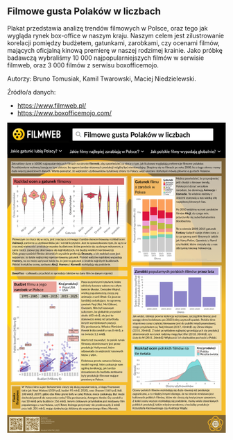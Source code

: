 ## Filmowe gusta Polaków w liczbach

Plakat przedstawia analizę trendów filmowych w Polsce, oraz tego jak wygląda rynek box-office w naszym kraju. Naszym celem jest zilustrowanie korelacji pomiędzy budżetem, gatunkami, zarobkami, czy ocenami filmów, mających oficjalną kinową premierę w naszej rodzimej krainie. Jako próbkę badawczą wybraliśmy 10 000 najpopularniejszych filmów w serwisie filmweb, oraz 3 000 filmów z serwisu boxofficemojo. 

Autorzy: Bruno Tomusiak, Kamil Twarowski, Maciej Niedzielewski.

Źródło/a danych:
- https://www.filmweb.pl/
- https://www.boxofficemojo.com/

<img src="Tomusiak_Niedzielewski_Twarowski-1.png" align="center" width="600"/>
